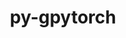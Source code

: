 ---
title: "py-gpytorch"
layout: cache
categories: [package, develop]
meta: {"compilers": ["none"], "num_specs": 86, "num_specs_by_stack": {"ml-darwin-aarch64-mps": 17, "ml-linux-aarch64-cpu": 16, "ml-linux-aarch64-cuda": 18, "ml-linux-x86_64-cpu": 17, "ml-linux-x86_64-cuda": 18, "root": 86}, "oss": ["sequoia", "ubuntu24.04"], "platforms": ["darwin", "linux"], "stacks": ["ml-darwin-aarch64-mps", "ml-linux-aarch64-cpu", "ml-linux-aarch64-cuda", "ml-linux-x86_64-cpu", "ml-linux-x86_64-cuda", "root"], "targets": ["aarch64", "x86_64_v3"], "versions": ["1.13"]}
spec_details: [{"compiler": "none", "hash": "2gs7so6cg3nt3diiqydeevcgrbbhuvu6", "os": "ubuntu24.04", "platform": "linux", "size": "-", "stacks": ["ml-linux-aarch64-cuda", "root"], "target": "aarch64", "variants": ["build_system=python_pip"], "versions": ["1.13"]}, {"compiler": "none", "hash": "2luepwwatbaeezlgnsnmc4vyjv34komf", "os": "ubuntu24.04", "platform": "linux", "size": "-", "stacks": ["ml-linux-aarch64-cuda", "root"], "target": "aarch64", "variants": ["build_system=python_pip"], "versions": ["1.13"]}, {"compiler": "none", "hash": "2uljy6th3fivoq6ufbjvh6pnscjuprxr", "os": "sequoia", "platform": "darwin", "size": "-", "stacks": ["ml-darwin-aarch64-mps", "root"], "target": "aarch64", "variants": ["build_system=python_pip"], "versions": ["1.13"]}, {"compiler": "none", "hash": "3dkfy2l6aorbebbussbvcjjb25oseyzl", "os": "sequoia", "platform": "darwin", "size": "-", "stacks": ["ml-darwin-aarch64-mps", "root"], "target": "aarch64", "variants": ["build_system=python_pip"], "versions": ["1.13"]}, {"compiler": "none", "hash": "3stowjzexr7t6f3vgvfkq2dmq3y3afu3", "os": "ubuntu24.04", "platform": "linux", "size": "-", "stacks": ["ml-linux-aarch64-cpu", "root"], "target": "aarch64", "variants": ["build_system=python_pip"], "versions": ["1.13"]}, {"compiler": "none", "hash": "43eephdytixgybsookedpwbvq237dmkh", "os": "sequoia", "platform": "darwin", "size": "-", "stacks": ["ml-darwin-aarch64-mps", "root"], "target": "aarch64", "variants": ["build_system=python_pip"], "versions": ["1.13"]}, {"compiler": "none", "hash": "4ajpvzdmdz3yluisoroucrnpd7rr3hix", "os": "ubuntu24.04", "platform": "linux", "size": "-", "stacks": ["ml-linux-aarch64-cuda", "root"], "target": "aarch64", "variants": ["build_system=python_pip"], "versions": ["1.13"]}, {"compiler": "none", "hash": "4hdjbki6g4jf64ujvjjj3b3iyiqzmeon", "os": "sequoia", "platform": "darwin", "size": "-", "stacks": ["ml-darwin-aarch64-mps", "root"], "target": "aarch64", "variants": ["build_system=python_pip"], "versions": ["1.13"]}, {"compiler": "none", "hash": "4kvluj7rbt2as42epvdyhxewaolf75jc", "os": "ubuntu24.04", "platform": "linux", "size": "-", "stacks": ["ml-linux-aarch64-cuda", "root"], "target": "aarch64", "variants": ["build_system=python_pip"], "versions": ["1.13"]}, {"compiler": "none", "hash": "4p36thpejiidvxnq2gay4wiy6sk5eri6", "os": "ubuntu24.04", "platform": "linux", "size": "-", "stacks": ["ml-linux-x86_64-cpu", "root"], "target": "x86_64_v3", "variants": ["build_system=python_pip"], "versions": ["1.13"]}, {"compiler": "none", "hash": "4rxvvtnbp6aktxjadxqbwtgmeqlqog7n", "os": "sequoia", "platform": "darwin", "size": "-", "stacks": ["ml-darwin-aarch64-mps", "root"], "target": "aarch64", "variants": ["build_system=python_pip"], "versions": ["1.13"]}, {"compiler": "none", "hash": "5efhimv4lrj2sqqirfafs4jv3l7vxcwu", "os": "ubuntu24.04", "platform": "linux", "size": "-", "stacks": ["ml-linux-aarch64-cpu", "root"], "target": "aarch64", "variants": ["build_system=python_pip"], "versions": ["1.13"]}, {"compiler": "none", "hash": "5gycfk64nezyl5elcypsh3lx23ps3rxu", "os": "ubuntu24.04", "platform": "linux", "size": "-", "stacks": ["ml-linux-x86_64-cpu", "root"], "target": "x86_64_v3", "variants": ["build_system=python_pip"], "versions": ["1.13"]}, {"compiler": "none", "hash": "65nrtqrdt46jsjtfpiruupuw3l2jsmxh", "os": "ubuntu24.04", "platform": "linux", "size": "-", "stacks": ["ml-linux-x86_64-cpu", "root"], "target": "x86_64_v3", "variants": ["build_system=python_pip"], "versions": ["1.13"]}, {"compiler": "none", "hash": "6dpoq7vuqbw2levhih26hldt27toaxx5", "os": "ubuntu24.04", "platform": "linux", "size": "-", "stacks": ["ml-linux-x86_64-cuda", "root"], "target": "x86_64_v3", "variants": ["build_system=python_pip"], "versions": ["1.13"]}, {"compiler": "none", "hash": "7zgmb2zij3dbgnjtrsfaqciios4vsmev", "os": "sequoia", "platform": "darwin", "size": "-", "stacks": ["ml-darwin-aarch64-mps", "root"], "target": "aarch64", "variants": ["build_system=python_pip"], "versions": ["1.13"]}, {"compiler": "none", "hash": "a5ldzvjzocn7vbfnsetmwk63ypumd5sd", "os": "ubuntu24.04", "platform": "linux", "size": "-", "stacks": ["ml-linux-x86_64-cpu", "root"], "target": "x86_64_v3", "variants": ["build_system=python_pip"], "versions": ["1.13"]}, {"compiler": "none", "hash": "afisalvvpwod5x4loxn5ak3albulsx7c", "os": "ubuntu24.04", "platform": "linux", "size": "-", "stacks": ["ml-linux-x86_64-cpu", "root"], "target": "x86_64_v3", "variants": ["build_system=python_pip"], "versions": ["1.13"]}, {"compiler": "none", "hash": "aizbzlpfrofitv5rmjxzt3ihsd3mgvfy", "os": "ubuntu24.04", "platform": "linux", "size": "-", "stacks": ["ml-linux-x86_64-cuda", "root"], "target": "x86_64_v3", "variants": ["build_system=python_pip"], "versions": ["1.13"]}, {"compiler": "none", "hash": "al6tgmrbsrhlcmf6rrxezixzapzjybco", "os": "sequoia", "platform": "darwin", "size": "-", "stacks": ["ml-darwin-aarch64-mps", "root"], "target": "aarch64", "variants": ["build_system=python_pip"], "versions": ["1.13"]}, {"compiler": "none", "hash": "atqbe62zv2t6fwqocvx57dtopc7iq2sa", "os": "ubuntu24.04", "platform": "linux", "size": "-", "stacks": ["ml-linux-x86_64-cpu", "root"], "target": "x86_64_v3", "variants": ["build_system=python_pip"], "versions": ["1.13"]}, {"compiler": "none", "hash": "ay7wgskj2fm4nzpra5jc57npwwi7fho4", "os": "ubuntu24.04", "platform": "linux", "size": "-", "stacks": ["ml-linux-x86_64-cpu", "root"], "target": "x86_64_v3", "variants": ["build_system=python_pip"], "versions": ["1.13"]}, {"compiler": "none", "hash": "blz7v4vy554ty3dfzzss6ys7nsrteegv", "os": "ubuntu24.04", "platform": "linux", "size": "-", "stacks": ["ml-linux-aarch64-cpu", "root"], "target": "aarch64", "variants": ["build_system=python_pip"], "versions": ["1.13"]}, {"compiler": "none", "hash": "c3jjhysuu5co4oqzclwgzft7va3tm3bf", "os": "ubuntu24.04", "platform": "linux", "size": "-", "stacks": ["ml-linux-x86_64-cuda", "root"], "target": "x86_64_v3", "variants": ["build_system=python_pip"], "versions": ["1.13"]}, {"compiler": "none", "hash": "d4xdd2upieyb6kmhi2m24uotkqxb7hw5", "os": "ubuntu24.04", "platform": "linux", "size": "-", "stacks": ["ml-linux-x86_64-cuda", "root"], "target": "x86_64_v3", "variants": ["build_system=python_pip"], "versions": ["1.13"]}, {"compiler": "none", "hash": "d6chnpxsoyz57wgpjrwax3kn2xgepkbj", "os": "ubuntu24.04", "platform": "linux", "size": "-", "stacks": ["ml-linux-aarch64-cuda", "root"], "target": "aarch64", "variants": ["build_system=python_pip"], "versions": ["1.13"]}, {"compiler": "none", "hash": "dmvpk2gu7k7kgbro5f3ebl7m5a5mb7zh", "os": "ubuntu24.04", "platform": "linux", "size": "-", "stacks": ["ml-linux-aarch64-cuda", "root"], "target": "aarch64", "variants": ["build_system=python_pip"], "versions": ["1.13"]}, {"compiler": "none", "hash": "dznhe5z7byd7tev5vm2a24up5lug2kwq", "os": "sequoia", "platform": "darwin", "size": "-", "stacks": ["ml-darwin-aarch64-mps", "root"], "target": "aarch64", "variants": ["build_system=python_pip"], "versions": ["1.13"]}, {"compiler": "none", "hash": "e3efnna2y4umh7quxjtfjtb4yie57bij", "os": "ubuntu24.04", "platform": "linux", "size": "-", "stacks": ["ml-linux-x86_64-cpu", "root"], "target": "x86_64_v3", "variants": ["build_system=python_pip"], "versions": ["1.13"]}, {"compiler": "none", "hash": "efy44byk57iwf66ck3soyisb3j5fzuh2", "os": "ubuntu24.04", "platform": "linux", "size": "-", "stacks": ["ml-linux-x86_64-cuda", "root"], "target": "x86_64_v3", "variants": ["build_system=python_pip"], "versions": ["1.13"]}, {"compiler": "none", "hash": "eqjcq6tujqryks3uiskvapmy42hkpr53", "os": "ubuntu24.04", "platform": "linux", "size": "-", "stacks": ["ml-linux-x86_64-cuda", "root"], "target": "x86_64_v3", "variants": ["build_system=python_pip"], "versions": ["1.13"]}, {"compiler": "none", "hash": "f5hrpqzagy4homf2optfnnculxcrpyjj", "os": "ubuntu24.04", "platform": "linux", "size": "-", "stacks": ["ml-linux-aarch64-cpu", "root"], "target": "aarch64", "variants": ["build_system=python_pip"], "versions": ["1.13"]}, {"compiler": "none", "hash": "fth466x2xtzqqwuvbih5rsnl6aw6j3v4", "os": "ubuntu24.04", "platform": "linux", "size": "-", "stacks": ["ml-linux-aarch64-cuda", "root"], "target": "aarch64", "variants": ["build_system=python_pip"], "versions": ["1.13"]}, {"compiler": "none", "hash": "fwn7tr4mmwzjgatuub6tfyg6bmmsnjxq", "os": "sequoia", "platform": "darwin", "size": "-", "stacks": ["ml-darwin-aarch64-mps", "root"], "target": "aarch64", "variants": ["build_system=python_pip"], "versions": ["1.13"]}, {"compiler": "none", "hash": "fyqs6ib5dsfqilefokhg72cehuzlmhib", "os": "ubuntu24.04", "platform": "linux", "size": "-", "stacks": ["ml-linux-aarch64-cuda", "root"], "target": "aarch64", "variants": ["build_system=python_pip"], "versions": ["1.13"]}, {"compiler": "none", "hash": "ga5tybmlokind74hjh7ssjxswcokkewt", "os": "ubuntu24.04", "platform": "linux", "size": "-", "stacks": ["ml-linux-aarch64-cuda", "root"], "target": "aarch64", "variants": ["build_system=python_pip"], "versions": ["1.13"]}, {"compiler": "none", "hash": "ghtsajk3dt6sbdvz7w2v5unj7wadip7x", "os": "ubuntu24.04", "platform": "linux", "size": "-", "stacks": ["ml-linux-x86_64-cuda", "root"], "target": "x86_64_v3", "variants": ["build_system=python_pip"], "versions": ["1.13"]}, {"compiler": "none", "hash": "gilgwrh2d3tgctou5smqcfz76mlniov4", "os": "ubuntu24.04", "platform": "linux", "size": "-", "stacks": ["ml-linux-x86_64-cuda", "root"], "target": "x86_64_v3", "variants": ["build_system=python_pip"], "versions": ["1.13"]}, {"compiler": "none", "hash": "hdz7x6dxudrvztaqgadfvxx4mnviajg2", "os": "ubuntu24.04", "platform": "linux", "size": "-", "stacks": ["ml-linux-x86_64-cuda", "root"], "target": "x86_64_v3", "variants": ["build_system=python_pip"], "versions": ["1.13"]}, {"compiler": "none", "hash": "hixkd65mdcca3r7cdhgkwgpzxd3najry", "os": "ubuntu24.04", "platform": "linux", "size": "-", "stacks": ["ml-linux-x86_64-cuda", "root"], "target": "x86_64_v3", "variants": ["build_system=python_pip"], "versions": ["1.13"]}, {"compiler": "none", "hash": "hvncjnthr3ws6jercqajsunn6k3c5tvu", "os": "ubuntu24.04", "platform": "linux", "size": "-", "stacks": ["ml-linux-aarch64-cuda", "root"], "target": "aarch64", "variants": ["build_system=python_pip"], "versions": ["1.13"]}, {"compiler": "none", "hash": "jc6dse2moygoxxl2fa2clsuo3rhthri3", "os": "ubuntu24.04", "platform": "linux", "size": "-", "stacks": ["ml-linux-aarch64-cuda", "root"], "target": "aarch64", "variants": ["build_system=python_pip"], "versions": ["1.13"]}, {"compiler": "none", "hash": "jk64zyw5e4bo6x6tokywnffpdti73brd", "os": "ubuntu24.04", "platform": "linux", "size": "-", "stacks": ["ml-linux-x86_64-cpu", "root"], "target": "x86_64_v3", "variants": ["build_system=python_pip"], "versions": ["1.13"]}, {"compiler": "none", "hash": "jmm5sybqsrr5gpkxe2okbxxera4zd5sk", "os": "ubuntu24.04", "platform": "linux", "size": "-", "stacks": ["ml-linux-x86_64-cpu", "root"], "target": "x86_64_v3", "variants": ["build_system=python_pip"], "versions": ["1.13"]}, {"compiler": "none", "hash": "jqy4pukhcvaitlrotpfgw3k5iqv3yuca", "os": "sequoia", "platform": "darwin", "size": "-", "stacks": ["ml-darwin-aarch64-mps", "root"], "target": "aarch64", "variants": ["build_system=python_pip"], "versions": ["1.13"]}, {"compiler": "none", "hash": "jtgdbydvj5bjpkvbrxeobma7aysx6ehq", "os": "ubuntu24.04", "platform": "linux", "size": "-", "stacks": ["ml-linux-aarch64-cuda", "root"], "target": "aarch64", "variants": ["build_system=python_pip"], "versions": ["1.13"]}, {"compiler": "none", "hash": "juocszdp2tpvn5trs54efnp4fftzctdr", "os": "ubuntu24.04", "platform": "linux", "size": "-", "stacks": ["ml-linux-x86_64-cuda", "root"], "target": "x86_64_v3", "variants": ["build_system=python_pip"], "versions": ["1.13"]}, {"compiler": "none", "hash": "kbx7cktfj673pllo4t2dc6scg3fsbwvu", "os": "ubuntu24.04", "platform": "linux", "size": "-", "stacks": ["ml-linux-aarch64-cpu", "root"], "target": "aarch64", "variants": ["build_system=python_pip"], "versions": ["1.13"]}, {"compiler": "none", "hash": "kehssvbb5242lmwrhvg7ivka3wgj3kfz", "os": "ubuntu24.04", "platform": "linux", "size": "-", "stacks": ["ml-linux-aarch64-cuda", "root"], "target": "aarch64", "variants": ["build_system=python_pip"], "versions": ["1.13"]}, {"compiler": "none", "hash": "kfasku2pb32g5nbjckbaabmxosyaluck", "os": "ubuntu24.04", "platform": "linux", "size": "-", "stacks": ["ml-linux-aarch64-cuda", "root"], "target": "aarch64", "variants": ["build_system=python_pip"], "versions": ["1.13"]}, {"compiler": "none", "hash": "kzxx3kb3uesolwv743cvjp67boe6ukgl", "os": "ubuntu24.04", "platform": "linux", "size": "-", "stacks": ["ml-linux-x86_64-cuda", "root"], "target": "x86_64_v3", "variants": ["build_system=python_pip"], "versions": ["1.13"]}, {"compiler": "none", "hash": "lhup3uooo6kx6rahoh5t6gft5eifcvqp", "os": "ubuntu24.04", "platform": "linux", "size": "-", "stacks": ["ml-linux-aarch64-cpu", "root"], "target": "aarch64", "variants": ["build_system=python_pip"], "versions": ["1.13"]}, {"compiler": "none", "hash": "lkqsyri75mejfvc4mgphy247tqopz6fv", "os": "ubuntu24.04", "platform": "linux", "size": "-", "stacks": ["ml-linux-x86_64-cpu", "root"], "target": "x86_64_v3", "variants": ["build_system=python_pip"], "versions": ["1.13"]}, {"compiler": "none", "hash": "lov4ovwfljrn7et6stxu2kcqfsfewcfk", "os": "ubuntu24.04", "platform": "linux", "size": "-", "stacks": ["ml-linux-x86_64-cuda", "root"], "target": "x86_64_v3", "variants": ["build_system=python_pip"], "versions": ["1.13"]}, {"compiler": "none", "hash": "ngee2fowx4lwmei2rqfjgtapnngogpot", "os": "sequoia", "platform": "darwin", "size": "-", "stacks": ["ml-darwin-aarch64-mps", "root"], "target": "aarch64", "variants": ["build_system=python_pip"], "versions": ["1.13"]}, {"compiler": "none", "hash": "okinyvhtqbflfxdl7i5njbm3gtzqkkx4", "os": "ubuntu24.04", "platform": "linux", "size": "-", "stacks": ["ml-linux-aarch64-cpu", "root"], "target": "aarch64", "variants": ["build_system=python_pip"], "versions": ["1.13"]}, {"compiler": "none", "hash": "oqkxbev2zrdb7wu7xurpx23i4p76zczj", "os": "ubuntu24.04", "platform": "linux", "size": "-", "stacks": ["ml-linux-aarch64-cuda", "root"], "target": "aarch64", "variants": ["build_system=python_pip"], "versions": ["1.13"]}, {"compiler": "none", "hash": "oqzgxrqy2aa56mpgjgz7y2a2wuk3kset", "os": "ubuntu24.04", "platform": "linux", "size": "-", "stacks": ["ml-linux-x86_64-cuda", "root"], "target": "x86_64_v3", "variants": ["build_system=python_pip"], "versions": ["1.13"]}, {"compiler": "none", "hash": "oujyqzb6zcu2lwsogzpbzittyz4kcsba", "os": "ubuntu24.04", "platform": "linux", "size": "-", "stacks": ["ml-linux-x86_64-cuda", "root"], "target": "x86_64_v3", "variants": ["build_system=python_pip"], "versions": ["1.13"]}, {"compiler": "none", "hash": "pbkidepcwryuj2xdzt2g5ad3j4fi33tx", "os": "ubuntu24.04", "platform": "linux", "size": "-", "stacks": ["ml-linux-aarch64-cpu", "root"], "target": "aarch64", "variants": ["build_system=python_pip"], "versions": ["1.13"]}, {"compiler": "none", "hash": "qaollhdle3azbkvr6gtwlalp32zr4gyn", "os": "ubuntu24.04", "platform": "linux", "size": "-", "stacks": ["ml-linux-x86_64-cpu", "root"], "target": "x86_64_v3", "variants": ["build_system=python_pip"], "versions": ["1.13"]}, {"compiler": "none", "hash": "qmbldmbfag3tvy3dm43ng5q5dhhhxrzf", "os": "ubuntu24.04", "platform": "linux", "size": "-", "stacks": ["ml-linux-aarch64-cpu", "root"], "target": "aarch64", "variants": ["build_system=python_pip"], "versions": ["1.13"]}, {"compiler": "none", "hash": "r2vpljrvxvjbyyuawtelgnjyq4ppd5hx", "os": "sequoia", "platform": "darwin", "size": "-", "stacks": ["ml-darwin-aarch64-mps", "root"], "target": "aarch64", "variants": ["build_system=python_pip"], "versions": ["1.13"]}, {"compiler": "none", "hash": "rkqqre36yscccgg3inkpefonkucogf6m", "os": "ubuntu24.04", "platform": "linux", "size": "-", "stacks": ["ml-linux-aarch64-cuda", "root"], "target": "aarch64", "variants": ["build_system=python_pip"], "versions": ["1.13"]}, {"compiler": "none", "hash": "rpg7yck4semfona7x74ylkwbbcdu5cvm", "os": "sequoia", "platform": "darwin", "size": "-", "stacks": ["ml-darwin-aarch64-mps", "root"], "target": "aarch64", "variants": ["build_system=python_pip"], "versions": ["1.13"]}, {"compiler": "none", "hash": "sbs437au364fdpvxoy5zevwm37vmmlue", "os": "ubuntu24.04", "platform": "linux", "size": "-", "stacks": ["ml-linux-x86_64-cpu", "root"], "target": "x86_64_v3", "variants": ["build_system=python_pip"], "versions": ["1.13"]}, {"compiler": "none", "hash": "sdfcahykydrzzqzoz5amrzyyardf5uwv", "os": "ubuntu24.04", "platform": "linux", "size": "-", "stacks": ["ml-linux-aarch64-cuda", "root"], "target": "aarch64", "variants": ["build_system=python_pip"], "versions": ["1.13"]}, {"compiler": "none", "hash": "szxucxzq7twntpsgqxdtvo5tm5n7stt4", "os": "ubuntu24.04", "platform": "linux", "size": "-", "stacks": ["ml-linux-x86_64-cpu", "root"], "target": "x86_64_v3", "variants": ["build_system=python_pip"], "versions": ["1.13"]}, {"compiler": "none", "hash": "ta5seocwpanfulmesc3ui5wwyi4mhi3l", "os": "ubuntu24.04", "platform": "linux", "size": "-", "stacks": ["ml-linux-aarch64-cpu", "root"], "target": "aarch64", "variants": ["build_system=python_pip"], "versions": ["1.13"]}, {"compiler": "none", "hash": "tn7q5ggftzmihcdvaw4r32hhlfuozkvm", "os": "sequoia", "platform": "darwin", "size": "-", "stacks": ["ml-darwin-aarch64-mps", "root"], "target": "aarch64", "variants": ["build_system=python_pip"], "versions": ["1.13"]}, {"compiler": "none", "hash": "tu2y2k44ibhaixcndd4lfg4facpfh2b5", "os": "sequoia", "platform": "darwin", "size": "-", "stacks": ["ml-darwin-aarch64-mps", "root"], "target": "aarch64", "variants": ["build_system=python_pip"], "versions": ["1.13"]}, {"compiler": "none", "hash": "ulg7p2qocg7kdybdov3yntderjkhb25m", "os": "ubuntu24.04", "platform": "linux", "size": "-", "stacks": ["ml-linux-x86_64-cpu", "root"], "target": "x86_64_v3", "variants": ["build_system=python_pip"], "versions": ["1.13"]}, {"compiler": "none", "hash": "v6t63skobpxowl757ivowdc7xu6gavi3", "os": "ubuntu24.04", "platform": "linux", "size": "-", "stacks": ["ml-linux-aarch64-cpu", "root"], "target": "aarch64", "variants": ["build_system=python_pip"], "versions": ["1.13"]}, {"compiler": "none", "hash": "vjauto5k6h5bhl3dwyx7wyeyvbnemp5z", "os": "ubuntu24.04", "platform": "linux", "size": "-", "stacks": ["ml-linux-aarch64-cpu", "root"], "target": "aarch64", "variants": ["build_system=python_pip"], "versions": ["1.13"]}, {"compiler": "none", "hash": "vkdukd7fd4eri4htb3bgkk553m6pz3yr", "os": "ubuntu24.04", "platform": "linux", "size": "-", "stacks": ["ml-linux-aarch64-cpu", "root"], "target": "aarch64", "variants": ["build_system=python_pip"], "versions": ["1.13"]}, {"compiler": "none", "hash": "wsjdu4se7riupw4iuwvbfiropiymwy2z", "os": "ubuntu24.04", "platform": "linux", "size": "-", "stacks": ["ml-linux-x86_64-cpu", "root"], "target": "x86_64_v3", "variants": ["build_system=python_pip"], "versions": ["1.13"]}, {"compiler": "none", "hash": "xakmx3d3zd25pe5vaoinv7ppeaf4iy4m", "os": "sequoia", "platform": "darwin", "size": "-", "stacks": ["ml-darwin-aarch64-mps", "root"], "target": "aarch64", "variants": ["build_system=python_pip"], "versions": ["1.13"]}, {"compiler": "none", "hash": "xt5bhecp4avefhizmip373pgfqzuro7f", "os": "ubuntu24.04", "platform": "linux", "size": "-", "stacks": ["ml-linux-aarch64-cpu", "root"], "target": "aarch64", "variants": ["build_system=python_pip"], "versions": ["1.13"]}, {"compiler": "none", "hash": "xw2sunufj7tsq2yrnutt6gc4syrzxrfs", "os": "sequoia", "platform": "darwin", "size": "-", "stacks": ["ml-darwin-aarch64-mps", "root"], "target": "aarch64", "variants": ["build_system=python_pip"], "versions": ["1.13"]}, {"compiler": "none", "hash": "yevrjh7xc32sffad2rw6iitpap5kjzjq", "os": "ubuntu24.04", "platform": "linux", "size": "-", "stacks": ["ml-linux-x86_64-cuda", "root"], "target": "x86_64_v3", "variants": ["build_system=python_pip"], "versions": ["1.13"]}, {"compiler": "none", "hash": "ygb7nvbox2og7xj73pkisia6ulahuz3e", "os": "ubuntu24.04", "platform": "linux", "size": "-", "stacks": ["ml-linux-x86_64-cuda", "root"], "target": "x86_64_v3", "variants": ["build_system=python_pip"], "versions": ["1.13"]}, {"compiler": "none", "hash": "yl6gphjnupojfiapiinpjroo3n3y3ivt", "os": "ubuntu24.04", "platform": "linux", "size": "-", "stacks": ["ml-linux-x86_64-cpu", "root"], "target": "x86_64_v3", "variants": ["build_system=python_pip"], "versions": ["1.13"]}, {"compiler": "none", "hash": "yyg6rqlpzvyp5jptooqrwsdwxxzwzw2s", "os": "ubuntu24.04", "platform": "linux", "size": "-", "stacks": ["ml-linux-x86_64-cuda", "root"], "target": "x86_64_v3", "variants": ["build_system=python_pip"], "versions": ["1.13"]}, {"compiler": "none", "hash": "yzaup327oahlrjxvs2fuoy2lbiubhbm6", "os": "ubuntu24.04", "platform": "linux", "size": "-", "stacks": ["ml-linux-aarch64-cpu", "root"], "target": "aarch64", "variants": ["build_system=python_pip"], "versions": ["1.13"]}, {"compiler": "none", "hash": "z3wylmv27rn54hhsst3chdofhionkxq4", "os": "ubuntu24.04", "platform": "linux", "size": "-", "stacks": ["ml-linux-aarch64-cpu", "root"], "target": "aarch64", "variants": ["build_system=python_pip"], "versions": ["1.13"]}, {"compiler": "none", "hash": "zuzkqdo7ijd4nbt73ceoc3nqiy7dtfya", "os": "ubuntu24.04", "platform": "linux", "size": "-", "stacks": ["ml-linux-aarch64-cuda", "root"], "target": "aarch64", "variants": ["build_system=python_pip"], "versions": ["1.13"]}]
---